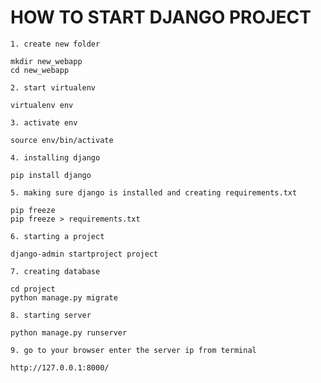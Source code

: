 
# HOW TO START DJANGO PROJECT              


    1. create new folder         

```
mkdir new_webapp
cd new_webapp
```


    2. start virtualenv

```
virtualenv env
```

    3. activate env

```
source env/bin/activate
```

    4. installing django

```
pip install django
```

    5. making sure django is installed and creating requirements.txt

```
pip freeze
pip freeze > requirements.txt
```

    6. starting a project

```
django-admin startproject project
```

    7. creating database

```
cd project
python manage.py migrate
```

    8. starting server

```
python manage.py runserver
```

    9. go to your browser enter the server ip from terminal



```
http://127.0.0.1:8000/ 

```
